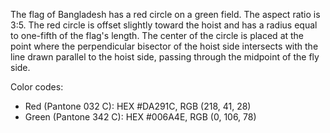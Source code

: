 The flag of Bangladesh has a red circle on a green field. The aspect ratio is 3:5. The red circle is offset slightly toward the hoist and has a radius equal to one-fifth of the flag's length. The center of the circle is placed at the point where the perpendicular bisector of the hoist side intersects with the line drawn parallel to the hoist side, passing through the midpoint of the fly side.

Color codes:
- Red (Pantone 032 C): HEX #DA291C, RGB (218, 41, 28)
- Green (Pantone 342 C): HEX #006A4E, RGB (0, 106, 78)